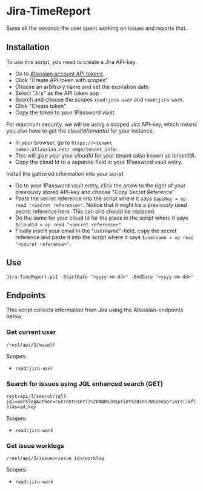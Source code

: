 # Jira-TimeReport

Sums all the seconds the user spent working on issues and reports that.

## Installation

To use this script, you need to create a Jira API-key.
- Go to [Atlassian account API tokens](https://id.atlassian.com/manage-profile/security/api-tokens).
- Click "Create API token with scopes"
- Choose an arbitrary name and set the expiration date
- Select "Jira" as the API token app
- Search and choose the scopes `read:jira-user` and `read:jira-work`.
- Click "Create token"
- Copy the token to your 1Password vault.

For maximum security, we will be using
a scoped Jira API-key, which means you also have to get the *cloudId*/*tenantId* for your instance.
- In your browser, go to `https://<tenant name>.atlassian.net/_edge/tenant_info`.
- This will give your your *cloudId* for your tenant (also known as *tenantId*).
- Copy the cloud Id to a separate field in your 1Password vault entry.

Install the gathered information into your script
- Go to your 1Password vault entry, click the arrow to the right of your previously stored API-key and choose "Copy Secret Reference"
- Paste the secret reference into the script where it says `$apiKey = op read "<secret reference>"`. Notice that it might be a previously used secret reference here. This can and should be replaced.
- Do the same for your cloud Id for the place in the script where it says `$cloudId = op read "<secret reference>"`
- Finally insert your email in the "username"-field, copy the secret reference and paste it into the script where it says `$username = op read "<secret reference>"`.

## Use

```
Jira-TimeReport.ps1 -StartDate "<yyyy-mm-dd>" -EndDate "<yyyy-mm-dd>"
```

## Endpoints

This script collects information from Jira using the Atlassian-endpoints below.

### Get current user

`/rest/api/3/myself`

Scopes:
- `read:jira-user`

### Search for issues using JQL enhanced search (GET)

`rest/api/3/search/jql?jql=worklogAuthor=currentUser()%20AND%20sprint%20in%20openSprints()&fields=id,key`

Scopes:
- `read:jira-work`

### Get issue worklogs

`/rest/api/3/issue/<issue id>/worklog`

Scopes:
- `read:jira-work`
